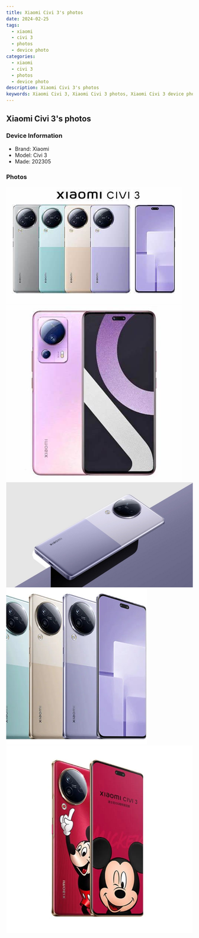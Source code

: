 ```yaml
---
title: Xiaomi Civi 3's photos
date: 2024-02-25
tags: 
  - xiaomi
  - civi 3
  - photos
  - device photo
categories: 
  - xiaomi
  - civi 3
  - photos
  - device photo
description: Xiaomi Civi 3's photos
keywords: Xiaomi Civi 3, Xiaomi Civi 3 photos, Xiaomi Civi 3 device photo
---
```


## Xiaomi Civi 3's photos

### Device Information

- Brand: Xiaomi
- Model: Civi 3
- Made: 202305

### Photos

![/images/best-assets/devices/xiaomi/xiaomi-civi-3/1.jpg](/images/best-assets/devices/xiaomi/xiaomi-civi-3/1.jpg)
![/images/best-assets/devices/xiaomi/xiaomi-civi-3/2.jpg](/images/best-assets/devices/xiaomi/xiaomi-civi-3/2.jpg)
![/images/best-assets/devices/xiaomi/xiaomi-civi-3/3.jpg](/images/best-assets/devices/xiaomi/xiaomi-civi-3/3.jpg)
![/images/best-assets/devices/xiaomi/xiaomi-civi-3/4.jpg](/images/best-assets/devices/xiaomi/xiaomi-civi-3/4.jpg)
![/images/best-assets/devices/xiaomi/xiaomi-civi-3/5.jpg](/images/best-assets/devices/xiaomi/xiaomi-civi-3/5.jpg)
